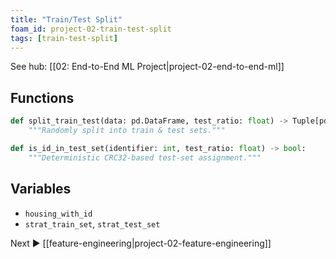 ```yaml
---
title: "Train/Test Split"
foam_id: project-02-train-test-split
tags: [train-test-split]
---
```


See hub: [[02: End-to-End ML Project|project-02-end-to-end-ml]]

## Functions

```python
def split_train_test(data: pd.DataFrame, test_ratio: float) -> Tuple[pd.DataFrame, pd.DataFrame]:
    """Randomly split into train & test sets."""
```

```python
def is_id_in_test_set(identifier: int, test_ratio: float) -> bool:
    """Deterministic CRC32-based test-set assignment."""
```

## Variables

- `housing_with_id`  
- `strat_train_set`, `strat_test_set`

Next ▶ [[feature-engineering|project-02-feature-engineering]]
